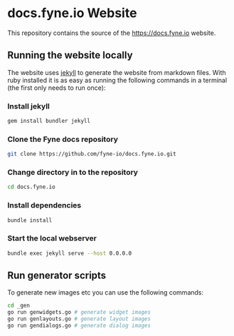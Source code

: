 # docs.fyne.io Website

This repository contains the source of the https://docs.fyne.io website.

## Running the website locally

The website uses [jekyll](https://jekyllrb.com/) to generate the website from markdown files.
With ruby installed it is as easy as running the following commands in a terminal (the first only needs to run once):

### Install jekyll
```bash
gem install bundler jekyll
```

### Clone the Fyne docs repository
```bash
git clone https://github.com/fyne-io/docs.fyne.io.git
```

### Change directory in to the repository
```bash
cd docs.fyne.io
```

### Install dependencies
```bash
bundle install
```

### Start the local webserver
```bash
bundle exec jekyll serve --host 0.0.0.0
```

## Run generator scripts

To generate new images etc you can use the following commands:

```bash
cd _gen
go run genwidgets.go # generate widget images
go run genlayouts.go # generate layout images
go run gendialogs.go # generate dialog images
```

